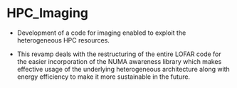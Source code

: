 # HPC_Imaging

- Development of a code for imaging enabled to exploit the heterogeneous HPC resources.

- This revamp deals with the restructuring of the entire LOFAR code for the easier incorporation of the NUMA awareness library which makes effective usage of the underlying heterogeneous architecture along with energy efficiency to make it more sustainable in the future.
